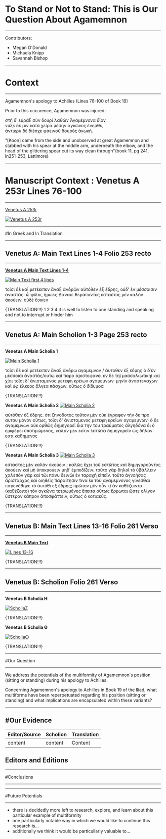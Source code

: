 # To Stand or Not to Stand: This is Our Question About Agamemnon 

---
Contributors: 
 

- Megan O'Donald
- Michaela Knipp
- Savannah Bishop

---

# Context 

---

Agamemnon's apology to Achilles (Lines 76-100 of Book 19)

Prior to this occurence, Agamemnon was injured:

στῆ δ᾽ εὐρὰξ σὺν δουρὶ λαθὼν Ἀγαμέμνονα δῖον,      
νύξε δέ μιν κατὰ χεῖρα μέσην ἀγκῶνος ἔνερθε,    
ἀντικρὺ δὲ διέσχε φαεινοῦ δουρὸς ἀκωκή.           

"[Koon] came from the side and unobserved at great Agamemnon and stabbed with his spear at the middle arm, underneath the elbow, and the head of the glittering spear cut its way clean through"(book 11, pg 241, ln251-253, Lattimore)





---

# Manuscript Context : Venetus A 253r Lines 76-100
---

[Venetus A 253r][f253rw]


[![Venetus A 253r][folio253r]][folio253r]



[folio253r]: http://www.homermultitext.org/iipsrv?OBJ=IIP,1.0&FIF=/project/homer/pyramidal/VenA/VA253RN-0424.tif&RGN=0.11,0.0601,0.816,0.8032&WID=9000&CVT=JPEG



[f253rw]:http://www.homermultitext.org/hmt-digital/facs?urn=urn%3Acite%3Ahmt%3AmsA.253r



---

#In Greek and In Translation

---
## Venetus A: Main Text Lines 1-4 Folio 253 recto
---

[**Venetus A Main Text Lines 1-4**][f4l]


[![Main Text first 4 lines][first4]][first4]

[first4]:http://www.homermultitext.org/iipsrv?OBJ=IIP,1.0&FIF=/project/homer/pyramidal/VenA/VA253RN-0424.tif&RGN=0.2,0.2126,0.433,0.0872&WID=9000&CVT=JPEG

τοῖσι δὲ καὶ μετέειπεν ἄναξ ἀνδρῶν
αὐτόθεν ἐξ έδρης, οὐδ' ἐν μέσσοισιν ἀναστάς·
ὦ φίλοι, ἥρωες Δαναοὶ θεράποντες
ἑσταότος μὲν καλὸν ἀκούειν. οὐδὲ ἔοικεν

{TRANSLATION!!!}
1
2
3
4 it is well to listen to one standing and speaking and not to interrupt or hinder him



[f4l]:http://www.homermultitext.org/hmt-digital/images?request=GetIIPMooViewer&urn=urn:cite:hmt:vaimg.VA253RN-0424




---
## Venetus A: Main Scholion 1-3 Page 253 recto
--- 

**Venetus A Main Scholia 1**


[![Main Scholia 1][Scholia1]][Scholia1]

[Scholia1]:http://www.homermultitext.org/iipsrv?OBJ=IIP,1.0&FIF=/project/homer/pyramidal/VenA/VA253RN-0424.tif&RGN=0.211,0.1029,0.628,0.0391&WID=9000&CVT=JPEG

τοῖσι δὲ καὶ μετέειπεν ἂναξ ἀνδρω αγαμεμνον / ἀυτοθεν ἐξ έδρης ὁ δ᾽έν μέσσοισι ἀναστάς/ουτω καὶ παρα ἀριστοφανει ἐν δε τηῖ μασσαλιωτικηῖ καὶ χίαι τοῖσι δ' ἀνισταμενος μετέφη κρέιων αγαμεμνων· μηνίν ἀναστεναχων καὶ ὐφ έλκεος ἄλγεα πάσχων. οὕτως ὁ δίδυμοσ.

{TRANSLATION!!!}


**Venetus A Main Scholia 2**
[![Main Scholia 2][Scholia2]][Scholia2]

[Scholia2]:http://www.homermultitext.org/iipsrv?OBJ=IIP,1.0&FIF=/project/homer/pyramidal/VenA/VA253RN-0424.tif&RGN=0.215,0.13,0.621,0.0398&WID=9000&CVT=JPEG

αὐτόθεν ἐξ έδρης. ὁτι ζηνοδοτος τοῦτον μὲν οὐκ έγραφεν τὴν δε προ αυτου μόνον οὕτως, τοῖσι δ' ἀνισταμενος μετεφη κρεῖων αγαμεμνων· ὁ δε αγαμεμνων οὐκ ορθῶς δημηγορεῖ δια την του τραύματος ἀλγηδόνα δι ὁ εμιφέρει ὑποτιμώμενος, καλὸν μεν εστιν ἑστῶτα δημηγορεῖν ὡς δῆλον εστι καθήμενος

{TRANSLATION!!!}

**Venetus A Main Scholia 3**
[![Main Scholia 3][Scholia3]][Scholia3]

[Scholia3]:http://www.homermultitext.org/iipsrv?OBJ=IIP,1.0&FIF=/project/homer/pyramidal/VenA/VA253RN-0424.tif&RGN=0.202,0.1548,0.647,0.0503&WID=9000&CVT=JPEG

εσταστός μὲν καλὸν ἀκοὐειν ; καλῶς ἔχει τοῦ εστῶτος καὶ δημηγοροῦντος ἀκούειν καὶ μὴ ὑποκροὐειν μηδ᾽ ἐμποδίζειν. τοῦτο γὰρ δηλοῖ τὸ ὑβάλλειν χαλεπὸν γὰρ καὶ τῶι πάνυ δεινῶι ἐν ταραχῆ εἰπεῖν. τοῦτο ἀγνοήσας ἀρίσταρχος καὶ οιηθεῖς παραίτησιν τινα ἐκ τοῦ αγαμεμνονος γίνεσθαι παρενέθηκε τὸ ἀυτόθι εξ έδρης; πρῶτον μὲν οὖν τί ἂν καθέζοιντο (καθέζοιτο) τὸν αγκῶνα τετρωμένος ἔπειτα οὕτως ἔρρωται ὤστε ολίγον ὕστερον κάπρον ἀποσφάττειν; οὕτως ὁ κοτιαεύς.

{TRANSLATION!!!}


---

## Venetus B: Main Text Lines 13-16 Folio 261 Verso 

---

[**Venetus B Main Text**][VBML]

[![Lines 13-16][VenBMTxt]][VenBMTxt]

{TRANSLATION!!!}


[VenBMTxt]:http://www.homermultitext.org/iipsrv?OBJ=IIP,1.0&FIF=/project/homer/pyramidal/VenB/VB261VN-0361.tif&RGN=0.382,0.4418,0.481,0.0744&WID=9000&CVT=JPEG


[VBML]:http://www.homermultitext.org/hmt-digital/images?request=GetIIPMooViewer&urn=urn:cite:hmt:vbimg.VB261VN-0361 

---
## Venetus B: Scholion  Folio 261 Verso

---

**Venetus B Scholia Η**

[![ScholiaΖ][VBS1]][VBS1]

[VBS1]:http://www.homermultitext.org/iipsrv?OBJ=IIP,1.0&FIF=/project/homer/pyramidal/VenB/VB261VN-0361.tif&RGN=0.129,0.1826,0.734,0.0556&WID=9000&CVT=JPEG

{TRANSLATION!!!}

**Venetus B Scholia Θ**

[![ScholiaΦ][VBS2]][VBS2]

[VBS2]:http://www.homermultitext.org/iipsrv?OBJ=IIP,1.0&FIF=/project/homer/pyramidal/VenB/VB261VN-0361.tif&RGN=0.129,0.2322,0.247,0.157&WID=9000&CVT=JPEG

{TRANSLATION!!!}

---

#Our Question

---

We address the potentials of the multiformity of Agamemnon's position (sitting or standing) during his apology to Achilles.

Concerning Agamemnon's apology to Achilles in Book 19 of the Iliad, what multiforms have been reperpetuated regarding his position (sitting or standing) and what implications are encapsulated within these variants?


---

#Our Evidence 
---

|Editor/Source|Scholion|Translation|
|:---|:---|:---|
|content|content|Content|


## Editors and Editions



---

#Conclusions

---







---

#Future Potentials 

---

- there is decidedly more left to research, explore, and learn about this particular example of multiformity
- one particularly notable way in which we would like to continue this research is...
- additionally we think it would be particullarly valuable to...





